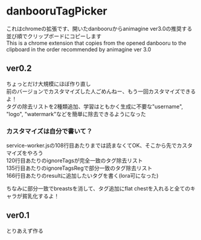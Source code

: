 # danbooruTagPicker
これはchromeの拡張です、開いたdanbooruからanimagine ver3.0の推奨する並び順でクリップボードにコピーします  
This is a chrome extension that copies from the opened danbooru to the clipboard in the order recommended by animagine ver 3.0  
  
## ver0.2  
ちょっとだけ大規模にほぼ作り直し  
前のバージョンでカスタマイズした人ごめんねー、もう一回カスタマイズできるよ！  
タグの除去リストを2種類追加、学習はともかく生成に不要な"username", "logo", "watermark"などを簡単に除去できるようになった  
  
### カスタマイズは自分で書いて？  
service-worker.jsの108行目あたりまでは読まなくてOK、そこから先でカスタマイズをやろう  
120行目あたりのignoreTagsが完全一致のタグ除去リスト  
135行目あたりのignoreTagsRegで部分一致のタグ除去リスト  
166行目あたりのresultに追加したいタグを書く(lora可になった)  
  
ちなみに部分一致でbreastsを消して、タグ追加にflat chestを入れると全てのキャラが貧乳化するよ！  
  
## ver0.1  
とりあえず作る  